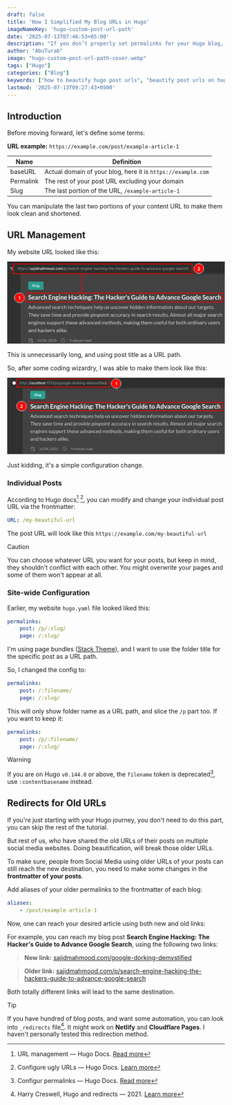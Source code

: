 ```yaml
---
draft: false
title: 'How I Simplified My Blog URLs in Hugo'
imageNameKey: 'hugo-custom-post-url-path'
date: '2025-07-13T07:46:53+05:00'
description: "If you don’t properly set permalinks for your Hugo blog, they will look ugly and be unnecessarily long. Hugo provides configuration options to tidy them up, allowing you to shorten and beautify them for individual posts as well as for the entire site."
author: "AbuTurab"
image: "hugo-custom-post-url-path-cover.webp"
tags: ["Hugo"]
categories: ["Blog"]
keywords: ["how to beautify hugo post urls", "beautify post urls on hugo", "simplify blog urls in hugo", "blog posts friendly urls in hugo", "easy to read urls in hugo blog"]
lastmod: '2025-07-13T09:27:43+0500'
---
```


## Introduction

Before moving forward, let's define some terms:

**URL example:** `https://example.com/post/example-article-1`

| Name      | Definition                                         |
| --------- | -------------------------------------------------- |
| baseURL   | Actual domain of your blog, here it is `https://example.com` |
| Permalink | The rest of your post URL excluding your domain    |
| Slug      | The last portion of the URL, `/example-article-1`    | 

You can manipulate the last two portions of your content URL to make them look clean and shortened.

## URL Management

My website URL looked like this:

![](hugo-custom-post-url-path.webp)

This is unnecessarily long, and using post title as a URL path.

So, after some coding wizardry, I was able to make them look like this:

![](hugo-custom-post-url-path-1.webp)

Just kidding, it's a simple configuration change.

### Individual Posts

According to Hugo docs[^hugo-url-management] [^hugo-ugly-urls], you can modify and change your individual post URL via the frontmatter:

```yaml
URL: /my-beautiful-url
```

The post URL will look like this `https://example.com/my-beautiful-url`

> [!Caution]
> You can choose whatever URL you want for your posts, but keep in mind, they shouldn't conflict with each other. You might overwrite your pages and some of them won't appear at all.

### Site-wide Configuration

Earlier, my website `hugo.yaml` file looked liked this:

```yaml
permalinks:
    post: /p/:slug/
    page: /:slug/
```

I'm using page bundles ([Stack Theme](https://demo.stack.jimmycai.com/)), and I want to use the folder title for the specific post as a URL path.

So, I changed the config to:

```yaml
permalinks:
    post: /:filename/
    page: /:slug/
```

This will only show folder name as a URL path, and slice the `/p` part too. If you want to keep it:

```yaml
permalinks:
    post: /p/:filename/
    page: /:slug/
```

> [!WARNING] 
> If you are on Hugo `v0.144.0` or above, the `filename` token is deprecated[^hugo-permalinks], use `:contentbasename` instead. 

## Redirects for Old URLs

If you're just starting with your Hugo journey, you don't need to do this part, you can skip the rest of the tutorial.

But rest of us, who have shared the old URLs of their posts on multiple social media websites. Doing beautification, will break those older URLs.

To make sure, people from Social Media using older URLs of your posts can still reach the new destination, you need to make some changes in the **frontmatter of your posts**.

Add aliases of your older permalinks to the frontmatter of each blog:

```yaml
aliases:
    - /post/example-article-1
```

Now, one can reach your desired article using both new and old links:

For example, you can reach my blog post **Search Engine Hacking: The Hacker's Guide to Advance Google Search**, using the following two links:

> **New link:** [sajidmahmood.com/google-dorking-demystified](https://sajidmahmood.com/google-dorking-demystified/)

> **Older link:** [sajidmahmood.com/p/search-engine-hacking-the-hackers-guide-to-advance-google-search](http://sajidmahmood.com/p/search-engine-hacking-the-hackers-guide-to-advance-google-search/)

Both totally different links will lead to the same destination.

> [!TIP]
> If you have hundred of blog posts, and want some automation, you can look into `_redirects` file[^hugo-redirects]. It might work on **Netlify** and **Cloudflare Pages**. I haven't personally tested this redirection method.

[^cover-image-courtesy]: The Cover Page via the courtesy of Hugo. [Click here](https://gohugo.io/)
[^hugo-url-management]: URL management — Hugo Docs. [Read more](https://gohugo.io/content-management/urls/)
[^hugo-ugly-urls]: Configure ugly URLs — Hugo Docs. [Learn more](https://gohugo.io/configuration/ugly-urls/)
[^hugo-permalinks]: Configur permalinks — Hugo Docs. [Read more](https://gohugo.io/configuration/permalinks/)
[^hugo-redirects]: Harry Creswell, Hugo and redirects — 2021. [Learn more](https://harrycresswell.com/writing/hugo-netlify-redirects/)